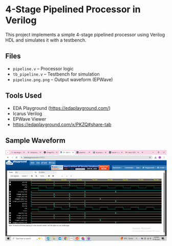 # 4-Stage Pipelined Processor in Verilog

This project implements a simple 4-stage pipelined processor using Verilog HDL and simulates it with a testbench.

## Files
- `pipeline.v` – Processor logic
- `tb_pipeline.v` – Testbench for simulation
- `pipeline.png.png` – Output waveform (EPWave)

## Tools Used
- EDA Playground (https://edaplayground.com/)
- Icarus Verilog
- EPWave Viewer
- https://edaplayground.com/x/PKZQ#share-tab

## Sample Waveform
![Waveform](pipeline.png.png)
